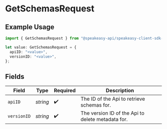 # GetSchemasRequest

## Example Usage

```typescript
import { GetSchemasRequest } from "@speakeasy-api/speakeasy-client-sdk-typescript/sdk/models/operations";

let value: GetSchemasRequest = {
  apiID: "<value>",
  versionID: "<value>",
};
```

## Fields

| Field                                             | Type                                              | Required                                          | Description                                       |
| ------------------------------------------------- | ------------------------------------------------- | ------------------------------------------------- | ------------------------------------------------- |
| `apiID`                                           | *string*                                          | :heavy_check_mark:                                | The ID of the Api to retrieve schemas for.        |
| `versionID`                                       | *string*                                          | :heavy_check_mark:                                | The version ID of the Api to delete metadata for. |